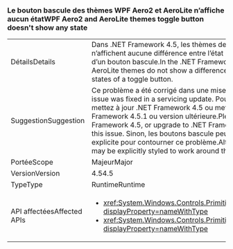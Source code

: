 ### <a name="wpf-aero2-and-aerolite-themes-toggle-button-doesnt-show-any-state"></a><span data-ttu-id="32e80-101">Le bouton bascule des thèmes WPF Aero2 et AeroLite n’affiche aucun état</span><span class="sxs-lookup"><span data-stu-id="32e80-101">WPF Aero2 and AeroLite themes toggle button doesn't show any state</span></span>

|   |   |
|---|---|
|<span data-ttu-id="32e80-102">Détails</span><span class="sxs-lookup"><span data-stu-id="32e80-102">Details</span></span>|<span data-ttu-id="32e80-103">Dans .NET Framework 4.5, les thèmes de WPF, Aero2 et AeroLite, n’affichent aucune différence entre l’état &#39;activé&#39; et l’état &#39;désactivé&#39; d’un bouton bascule.</span><span class="sxs-lookup"><span data-stu-id="32e80-103">In the .NET Framework 4.5, WPF&#39;s Aero2 and AeroLite themes do not show a difference between the &#39;on&#39; and &#39;off&#39; states of a toggle button.</span></span>|
|<span data-ttu-id="32e80-104">Suggestion</span><span class="sxs-lookup"><span data-stu-id="32e80-104">Suggestion</span></span>|<span data-ttu-id="32e80-105">Ce problème a été corrigé dans une mise à jour de maintenance.</span><span class="sxs-lookup"><span data-stu-id="32e80-105">This issue was fixed in a servicing update.</span></span> <span data-ttu-id="32e80-106">Pour résoudre ce problème, mettez à jour .NET Framework 4.5 ou mettez-le à niveau vers .NET Framework 4.5.1 ou version ultérieure.</span><span class="sxs-lookup"><span data-stu-id="32e80-106">Please update the .NET Framework 4.5, or upgrade to .NET Framework 4.5.1 or later, to fix this issue.</span></span> <span data-ttu-id="32e80-107">Sinon, les boutons bascule peuvent être définis de façon explicite pour contourner ce problème.</span><span class="sxs-lookup"><span data-stu-id="32e80-107">Alternatively, toggle buttons may be explicitly styled to work around this issue.</span></span>|
|<span data-ttu-id="32e80-108">Portée</span><span class="sxs-lookup"><span data-stu-id="32e80-108">Scope</span></span>|<span data-ttu-id="32e80-109">Majeur</span><span class="sxs-lookup"><span data-stu-id="32e80-109">Major</span></span>|
|<span data-ttu-id="32e80-110">Version</span><span class="sxs-lookup"><span data-stu-id="32e80-110">Version</span></span>|<span data-ttu-id="32e80-111">4.5</span><span class="sxs-lookup"><span data-stu-id="32e80-111">4.5</span></span>|
|<span data-ttu-id="32e80-112">Type</span><span class="sxs-lookup"><span data-stu-id="32e80-112">Type</span></span>|<span data-ttu-id="32e80-113">Runtime</span><span class="sxs-lookup"><span data-stu-id="32e80-113">Runtime</span></span>|
|<span data-ttu-id="32e80-114">API affectées</span><span class="sxs-lookup"><span data-stu-id="32e80-114">Affected APIs</span></span>|<ul><li><xref:System.Windows.Controls.Primitives.ToggleButton?displayProperty=nameWithType></li><li><xref:System.Windows.Controls.Primitives.ToggleButton.%23ctor?displayProperty=nameWithType></li></ul>|

